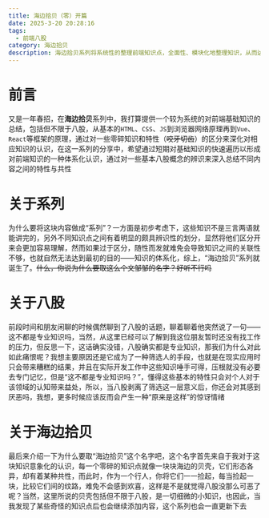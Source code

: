 ```yaml
---
title: 海边拾贝（零）开篇
date: 2025-3-20 20:28:16
tags: 
  - 前端八股
category: 海边拾贝 
description: 海边拾贝系列将系统性的整理前端知识点，全面性、模块化地整理知识，从而达到巩固基础的目的
---
```


# 前言
又是一年春招，在**海边拾贝**系列中，我打算提供一个较为系统的对前端基础知识的总结，包括但不限于八股，从基本的`HTML`、`CSS`、`JS`到浏览器网络原理再到`Vue`、`React`等框架的原理，通过对一些零碎知识和特性（~~咬牙切齿~~）的区分来深化对相应知识的认识，在这一系列的分享中，希望通过短期对基础知识的快速遍历以形成对前端知识的一种体系化认识，通过对一些基本八股概念的辨识来深入总结不同内容之间的特性与共性

# 关于系列
为什么要将这块内容做成“系列”？一方面是初步考虑下，这些知识不是三言两语就能讲完的，另外不同知识点之间有着明显的颇具辨识性的划分，显然将他们区分开来会更加容易理解，然而如果过于区分，随性而发就难免会导致知识之间的关联性不够，也就自然无法达到最初的目的——知识的体系化，综上，“海边拾贝”系列就诞生了。~~什么，你说为什么要取这么个文邹邹的名字？好听不行吗~~

# 关于八股
前段时间和朋友闲聊的时候偶然聊到了八股的话题，聊着聊着他突然说了一句——这不都是专业知识吗，当然，从这里已经可以了解到我这位朋友暂时还没有找工作的压力，但反思一下，这话确实没错，八股确实都是专业知识，那我们为什么对此如此痛恨呢？我想主要原因还是它成为了一种筛选人的手段，也就是在现实应用时只会带来糟糕的结果，并且在实际开发工作中这些知识唾手可得，压根就没有必要去专门记忆，但是“这不都是专业知识吗？”，懂得这些基本的特性只会对个人对于该领域的认知带来益处，所以，当八股剥离了筛选这一层意义后，你还会对其感到厌恶吗，我想，更多时候应该反而会产生一种“原来是这样”的惊讶情绪

# 关于海边拾贝
最后来介绍一下为什么要取“海边拾贝”这个名字吧，这个名字首先来自于我对于这块知识意象化的认识，每一个零碎的知识点就像一块块海边的贝壳，它们形态各异，却有着某种共性，而此时，作为一个行人，你将它们一一捡起，每当捡起一块，比较它们间的纹路，难免不会感到欢喜，这样是不是就觉得八股没那么可恶了呢？当然，这里所说的贝壳包括但不限于八股，是一切细微的小知识，也因此，当我发现了某些奇怪的知识点后也会继续添加内容，这个系列也会一直更新下去